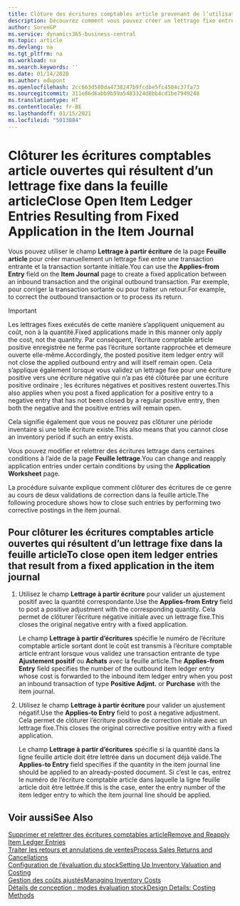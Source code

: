 ```yaml
---
title: Clôture des écritures comptables article provenant de l’utilisation d’une application fixe
description: Découvrez comment vous pouvez créer un lettrage fixe entre une transaction entrante et la transaction sortante initiale dans la feuille article.
author: SorenGP
ms.service: dynamics365-business-central
ms.topic: article
ms.devlang: na
ms.tgt_pltfrm: na
ms.workload: na
ms.search.keywords: ''
ms.date: 01/14/2020
ms.author: edupont
ms.openlocfilehash: 2cc663d580da4738247b9fcdbe5fc4504c37fa73
ms.sourcegitcommit: 311e86d6abb9b59a5483324d8bb4cd1be7949248
ms.translationtype: HT
ms.contentlocale: fr-BE
ms.lasthandoff: 01/15/2021
ms.locfileid: "5013884"
---
```

# <a name="close-open-item-ledger-entries-resulting-from-fixed-application-in-the-item-journal"></a><span data-ttu-id="c5ad0-103">Clôturer les écritures comptables article ouvertes qui résultent d’un lettrage fixe dans la feuille article</span><span class="sxs-lookup"><span data-stu-id="c5ad0-103">Close Open Item Ledger Entries Resulting from Fixed Application in the Item Journal</span></span>

<span data-ttu-id="c5ad0-104">Vous pouvez utiliser le champ **Lettrage à partir écriture** de la page **Feuille article** pour créer manuellement un lettrage fixe entre une transaction entrante et la transaction sortante initiale.</span><span class="sxs-lookup"><span data-stu-id="c5ad0-104">You can use the **Applies-from Entry** field on the **Item Journal** page to create a fixed application between an inbound transaction and the original outbound transaction.</span></span> <span data-ttu-id="c5ad0-105">Par exemple, pour corriger la transaction sortante ou pour traiter un retour.</span><span class="sxs-lookup"><span data-stu-id="c5ad0-105">For example, to correct the outbound transaction or to process its return.</span></span>  

> [!IMPORTANT]  
> <span data-ttu-id="c5ad0-106">Les lettrages fixes exécutés de cette manière s’appliquent uniquement au coût, non à la quantité.</span><span class="sxs-lookup"><span data-stu-id="c5ad0-106">Fixed applications made in this manner only apply the cost, not the quantity.</span></span> <span data-ttu-id="c5ad0-107">Par conséquent, l’écriture comptable article positive enregistrée ne ferme pas l’écriture sortante rapprochée et demeure ouverte elle-même.</span><span class="sxs-lookup"><span data-stu-id="c5ad0-107">Accordingly, the posted positive item ledger entry will not close the applied outbound entry and will itself remain open.</span></span> <span data-ttu-id="c5ad0-108">Cela s’applique également lorsque vous validez un lettrage fixe pour une écriture positive vers une écriture négative qui n’a pas été clôturée par une écriture positive ordinaire ; les écritures négatives et positives restent ouvertes.</span><span class="sxs-lookup"><span data-stu-id="c5ad0-108">This also applies when you post a fixed application for a positive entry to a negative entry that has not been closed by a regular positive entry, then both the negative and the positive entries will remain open.</span></span>  
>
> <span data-ttu-id="c5ad0-109">Cela signifie également que vous ne pouvez pas clôturer une période inventaire si une telle écriture existe.</span><span class="sxs-lookup"><span data-stu-id="c5ad0-109">This also means that you cannot close an inventory period if such an entry exists.</span></span>  

<span data-ttu-id="c5ad0-110">Vous pouvez modifier et relettrer des écritures lettrage dans certaines conditions à l’aide de la page **Feuille lettrage**.</span><span class="sxs-lookup"><span data-stu-id="c5ad0-110">You can change and reapply application entries under certain conditions by using the **Application Worksheet** page.</span></span>  

<span data-ttu-id="c5ad0-111">La procédure suivante explique comment clôturer des écritures de ce genre au cours de deux validations de correction dans la feuille article.</span><span class="sxs-lookup"><span data-stu-id="c5ad0-111">The following procedure shows how to close such entries by performing two corrective postings in the item journal.</span></span>  

## <a name="to-close-open-item-ledger-entries-that-result-from-a-fixed-application-in-the-item-journal"></a><span data-ttu-id="c5ad0-112">Pour clôturer les écritures comptables article ouvertes qui résultent d’un lettrage fixe dans la feuille article</span><span class="sxs-lookup"><span data-stu-id="c5ad0-112">To close open item ledger entries that result from a fixed application in the item journal</span></span>  

1. <span data-ttu-id="c5ad0-113">Utilisez le champ **Lettrage à partir écriture** pour valider un ajustement positif avec la quantité correspondante.</span><span class="sxs-lookup"><span data-stu-id="c5ad0-113">Use the **Applies-from Entry** field to post a positive adjustment with the corresponding quantity.</span></span> <span data-ttu-id="c5ad0-114">Cela permet de clôturer l’écriture négative initiale avec un lettrage fixe.</span><span class="sxs-lookup"><span data-stu-id="c5ad0-114">This closes the original negative entry with a fixed application.</span></span>  

    <span data-ttu-id="c5ad0-115">Le champ **Lettrage à partir d’écritures** spécifie le numéro de l’écriture comptable article sortant dont le coût est transmis à l’écriture comptable article entrant lorsque vous validez une transaction entrante de type **Ajustement positif** ou **Achats** avec la feuille article.</span><span class="sxs-lookup"><span data-stu-id="c5ad0-115">The **Applies-from Entry** field specifies the number of the outbound item ledger entry whose cost is forwarded to the inbound item ledger entry when you post an inbound transaction of type **Positive Adjmt.** or **Purchase** with the item journal.</span></span>  
2. <span data-ttu-id="c5ad0-116">Utilisez le champ **Lettrage à partir écriture** pour valider un ajustement négatif.</span><span class="sxs-lookup"><span data-stu-id="c5ad0-116">Use the **Applies-to Entry** field to post a negative adjustment.</span></span> <span data-ttu-id="c5ad0-117">Cela permet de clôturer l’écriture positive de correction initiale avec un lettrage fixe.</span><span class="sxs-lookup"><span data-stu-id="c5ad0-117">This closes the original corrective positive entry with a fixed application.</span></span>  

    <span data-ttu-id="c5ad0-118">Le champ **Lettrage à partir d’écritures** spécifie si la quantité dans la ligne feuille article doit être lettrée dans un document déjà validé.</span><span class="sxs-lookup"><span data-stu-id="c5ad0-118">The **Applies-to Entry** field specifies if the quantity in the item journal line should be applied to an already-posted document.</span></span> <span data-ttu-id="c5ad0-119">Si c’est le cas, entrez le numéro de l’écriture comptable article dans laquelle la ligne feuille article doit être lettrée.</span><span class="sxs-lookup"><span data-stu-id="c5ad0-119">If this is the case, enter the entry number of the item ledger entry to which the item journal line should be applied.</span></span>

## <a name="see-also"></a><span data-ttu-id="c5ad0-120">Voir aussi</span><span class="sxs-lookup"><span data-stu-id="c5ad0-120">See Also</span></span>

[<span data-ttu-id="c5ad0-121">Supprimer et relettrer des écritures comptables article</span><span class="sxs-lookup"><span data-stu-id="c5ad0-121">Remove and Reapply Item Ledger Entries</span></span>](finance-how-to-remove-and-reapply-item-entries.md)  
[<span data-ttu-id="c5ad0-122">Traiter les retours et annulations de ventes</span><span class="sxs-lookup"><span data-stu-id="c5ad0-122">Process Sales Returns and Cancellations</span></span>](sales-how-process-sales-returns-cancellations.md)  
[<span data-ttu-id="c5ad0-123">Configuration de l’évaluation du stock</span><span class="sxs-lookup"><span data-stu-id="c5ad0-123">Setting Up Inventory Valuation and Costing</span></span>](finance-set-up-inventory-valuation-and-costing.md)  
[<span data-ttu-id="c5ad0-124">Gestion des coûts ajustés</span><span class="sxs-lookup"><span data-stu-id="c5ad0-124">Managing Inventory Costs</span></span>](finance-manage-inventory-costs.md)  
[<span data-ttu-id="c5ad0-125">Détails de conception : modes évaluation stock</span><span class="sxs-lookup"><span data-stu-id="c5ad0-125">Design Details: Costing Methods</span></span>](design-details-costing-methods.md)

